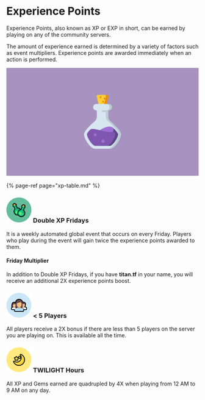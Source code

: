 # Experience Points

Experience Points, also known as XP or EXP in short, can be earned by playing on any of the community servers.

The amount of experience earned is determined by a variety of factors such as event multipliers. Experience points are awarded immediately when an action is performed.

![](../../.gitbook/assets/xp_banner.png)

{% page-ref page="xp-table.md" %}

### ![](../../.gitbook/assets/doublexp.png) Double XP Fridays

It is a weekly automated global event that occurs on every Friday. Players who play during the event will gain twice the experience points awarded to them.

#### Friday Multiplier

In addition to Double XP Fridays, if you have **titan.tf** in your name, you will receive an additional 2X experience points boost.

### ![](../../.gitbook/assets/users.png) &lt; 5 Players

All players receive a 2X bonus if there are less than 5 players on the server you are playing on. This is available all the time.

### ![](../../.gitbook/assets/twilight.png) TWILIGHT Hours

All XP and Gems earned are quadrupled by 4X when playing from 12 AM to 9 AM on any day.


